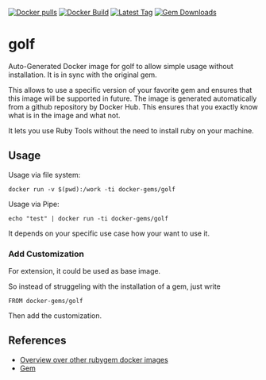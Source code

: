 [![Docker pulls](https://img.shields.io/docker/pulls/rubygem/golf.svg)](https://hub.docker.com/r/rubygem/golf/)
[![Docker Build](https://img.shields.io/docker/automated/rubygem/golf.svg)](https://hub.docker.com/r/rubygem/golf/)
[![Latest Tag](https://img.shields.io/github/tag/docker-rubygem/golf.svg)](https://hub.docker.com/r/rubygem/golf/)
[![Gem Downloads](https://img.shields.io/gem/dt/golf.svg)](https://rubygems.org/gems/golf/)
# golf

Auto-Generated Docker image for golf to allow simple usage without installation.
It is in sync with the original gem.

This allows to use a specific version of your favorite gem and ensures that this image will be supported in future.
The image is generated automatically from a github repository by Docker Hub.
This ensures that you exactly know what is in the image and what not.

It lets you use Ruby Tools without the need to install ruby on your machine.

## Usage

Usage via file system:

`docker run -v $(pwd):/work -ti docker-gems/golf`

Usage via Pipe:

`echo "test" | docker run -ti docker-gems/golf`

It depends on your specific use case how your want to use it.

### Add Customization

For extension, it could be used as base image.

So instead of struggeling with the installation of a gem, just write

`FROM docker-gems/golf`

Then add the customization.

## References

 - [Overview over other rubygem docker images](https://github.com/thinkbot/docker-rubygem)
 - [Gem](https://rubygems.org/gems/golf/)
